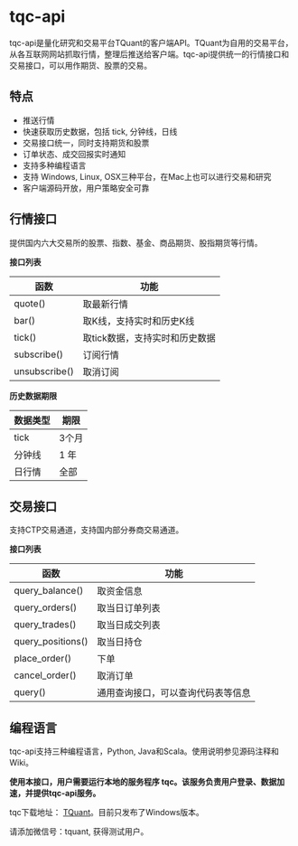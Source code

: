 # tqc-api

tqc-api是量化研究和交易平台TQuant的客户端API。TQuant为自用的交易平台，从各互联网网站抓取行情，整理后推送给客户端。tqc-api提供统一的行情接口和交易接口，可以用作期货、股票的交易。

## 特点

* 推送行情
* 快速获取历史数据，包括 tick, 分钟线，日线
* 交易接口统一，同时支持期货和股票
* 订单状态、成交回报实时通知
* 支持多种编程语言
* 支持 Windows, Linux, OSX三种平台，在Mac上也可以进行交易和研究
* 客户端源码开放，用户策略安全可靠

## 行情接口

提供国内六大交易所的股票、指数、基金、商品期货、股指期货等行情。

**接口列表**

| 函数            | 功能                |
| ------------- | ----------------- |
| quote()       | 取最新行情             |
| bar()         | 取K线，支持实时和历史K线     |
| tick()        | 取tick数据，支持实时和历史数据 |
| subscribe()   | 订阅行情              |
| unsubscribe() | 取消订阅              |

**历史数据期限**

| 数据类型 | 期限   |
| ---- | ---- |
| tick | 3个月  |
| 分钟线  | 1 年  |
| 日行情  | 全部   |


## 交易接口

支持CTP交易通道，支持国内部分券商交易通道。

**接口列表**

| 函数                | 功能                |
| ----------------- | ----------------- |
| query_balance()   | 取资金信息             |
| query_orders()    | 取当日订单列表           |
| query_trades()    | 取当日成交列表           |
| query_positions() | 取当日持仓             |
| place_order()     | 下单                |
| cancel_order()    | 取消订单              |
| query()           | 通用查询接口，可以查询代码表等信息 |



## 编程语言
tqc-api支持三种编程语言，Python, Java和Scala。使用说明参见源码注释和Wiki。



**使用本接口，用户需要运行本地的服务程序 tqc。该服务负责用户登录、数据加速，并提供tqc-api服务。**

tqc下载地址： [TQuant](http://tquant.oicp.net/tqc)。目前只发布了Windows版本。

请添加微信号：tquant, 获得测试用户。